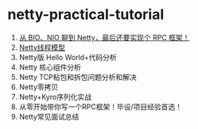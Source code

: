# netty-practical-tutorial



1. [从 BIO、NIO 聊到 Netty，最后还要实现个 RPC 框架！](./docs/1-fromBIO&NIOToNetty.md)
2. [Netty线程模型](./docs/2-Netty线程模型.md)
3. Netty版 Hello World+代码分析
4. Netty 核心组件分析
5. Netty TCP粘包和拆包问题分析和解决
6. Netty零拷贝
7. Netty+Kyro序列化实战
8. 从零开始带你写一个RPC框架！毕设/项目经验首选！
9. Netty常见面试总结

